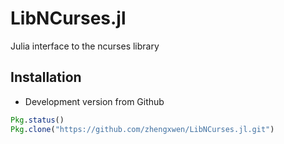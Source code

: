 # LibNCurses.jl

Julia interface to the ncurses library


## Installation

* Development version from Github
```julia
Pkg.status()
Pkg.clone("https://github.com/zhengxwen/LibNCurses.jl.git")
```
